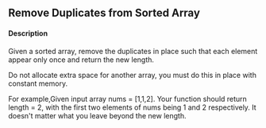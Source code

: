 ## Remove Duplicates from Sorted Array
#### Description
Given a sorted array, remove the duplicates in place such that each element appear only once and return the new length.

Do not allocate extra space for another array, you must do this in place with constant memory.

For example,Given input array nums = [1,1,2].
Your function should return length = 2, with the first two elements of nums being 1 and 2 respectively. It doesn't matter what you leave beyond the new length.